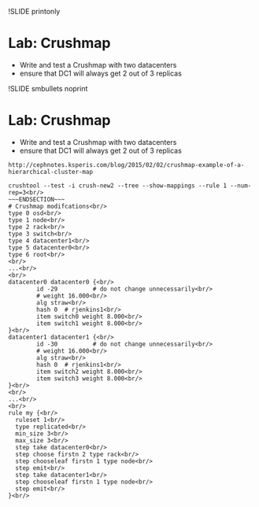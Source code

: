 !SLIDE printonly
# Lab: Crushmap

* Write and test a Crushmap with two datacenters
 * ensure that DC1 will always get 2 out of 3 replicas

!SLIDE smbullets noprint
# Lab: Crushmap

* Write and test a Crushmap with two datacenters
 * ensure that DC1 will always get 2 out of 3 replicas


~~~SECTION:notes~~~
http://cephnotes.ksperis.com/blog/2015/02/02/crushmap-example-of-a-hierarchical-cluster-map

crushtool --test -i crush-new2 --tree --show-mappings --rule 1 --num-rep=3<br/>
~~~ENDSECTION~~~
# Crushmap modifcations<br/>
type 0 osd<br/>
type 1 node<br/>
type 2 rack<br/>
type 3 switch<br/>
type 4 datacenter1<br/>
type 5 datacenter0<br/>
type 6 root<br/>
<br/>
...<br/>
<br/>
datacenter0 datacenter0 {<br/>
        id -29          # do not change unnecessarily<br/>
        # weight 16.000<br/>
        alg straw<br/>
        hash 0  # rjenkins1<br/>
        item switch0 weight 8.000<br/>
        item switch1 weight 8.000<br/>
}<br/>
datacenter1 datacenter1 {<br/>
        id -30          # do not change unnecessarily<br/>
        # weight 16.000<br/>
        alg straw<br/>
        hash 0  # rjenkins1<br/>
        item switch2 weight 8.000<br/>
        item switch3 weight 8.000<br/>
}<br/>
<br/>
...<br/>
<br/>
rule my {<br/>
  ruleset 1<br/>
  type replicated<br/>
  min_size 3<br/>
  max_size 3<br/>
  step take datacenter0<br/>
  step choose firstn 2 type rack<br/>
  step chooseleaf firstn 1 type node<br/>
  step emit<br/>
  step take datacenter1<br/>
  step chooseleaf firstn 1 type node<br/>
  step emit<br/>
}<br/>


